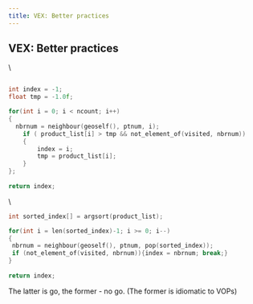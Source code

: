 ```yaml
---
title: VEX: Better practices
---
```



## VEX: Better practices
\

``` c

int index = -1;
float tmp = -1.0f;

for(int i = 0; i < ncount; i++)
{
  nbrnum = neighbour(geoself(), ptnum, i);
	if ( product_list[i] > tmp && not_element_of(visited, nbrnum))
	{
		index = i;
		tmp = product_list[i];
	}
};
	
return index;

```
\

``` c        
int sorted_index[] = argsort(product_list);

for(int i = len(sorted_index)-1; i >= 0; i--)
{
 nbrnum = neighbour(geoself(), ptnum, pop(sorted_index));                             		
 if (not_element_of(visited, nbrnum)){index = nbrnum; break;}
}
		
return index;
```
The latter is go, the former - no go.  (The former is idiomatic to VOPs)